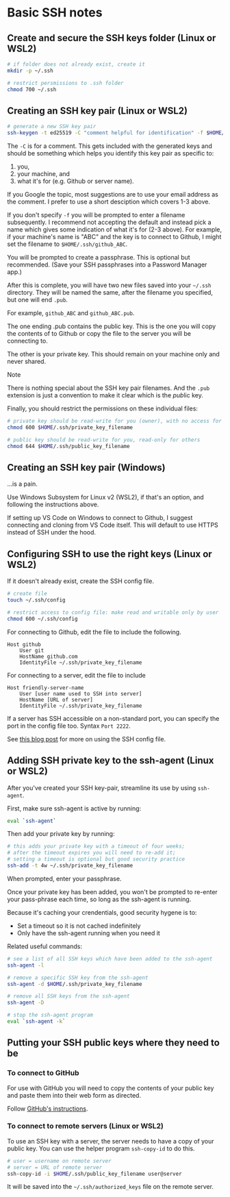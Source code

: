 # Basic SSH notes

## Create and secure the SSH keys folder (Linux or WSL2)
```bash
# if folder does not already exist, create it
mkdir -p ~/.ssh 

# restrict persmissions to .ssh folder
chmod 700 ~/.ssh
```

## Creating an SSH key pair (Linux or WSL2)
```bash
# generate a new SSH key pair
ssh-keygen -t ed25519 -C "comment helpful for identification" -f $HOME/.ssh/filename
```

The `-C` is for a comment. This gets included with the generated keys and should
be something which helps you identify this key pair as specific to:
1. you, 
2. your machine, and 
3. what it's for (e.g. Github or server name). 

If you Google the topic, most suggestions are to use your email address as the
comment. I prefer to use a short desciption which covers 1-3 above.

If you don't specify `-f` you will be prompted to enter a filename subsequently.
I recommend not accepting the default and instead pick a name which gives some
indication of what it's for (2-3 above). For example, if your machine's name is
"ABC" and the key is to connect to Github, I might set the filename to
`$HOME/.ssh/github_ABC`.

You will be prompted to create a passphrase. This is optional but recommended.
(Save your SSH passphrases into a Password Manager app.)

After this is complete, you will have two new files saved into your `~/.ssh`
directory. They will be named the same, after the filename you specified, but 
one will end `.pub`.

For example, `github_ABC` and `github_ABC.pub`.

The one ending .pub contains the public key. This is the one you will copy the
contents of to Github or copy the file to the server you will be connecting to.

The other is your private key. This should remain on your machine only and never
shared.

> [!Note]
> There is nothing special about the SSH key pair filenames. And the `.pub`
> extension is just a convention to make it clear which is the *pub*lic key.

Finally, you should restrict the permissions on these individual files:  
```bash
# private key should be read-write for you (owner), with no access for others
chmod 600 $HOME/.ssh/private_key_filename

# public key should be read-write for you, read-only for others
chmod 644 $HOME/.ssh/public_key_filename
```

## Creating an SSH key pair (Windows)
...is a pain. 

Use Windows Subsystem for Linux v2 (WSL2), if that's an option, and following
the instructions above.

If setting up VS Code on Windows to connect to Github, I suggest connecting and
cloning from VS Code itself. This will default to use HTTPS instead of SSH under 
the hood.

## Configuring SSH to use the right keys (Linux or WSL2)

If it doesn't already exist, create the SSH config file.
```bash
# create file
touch ~/.ssh/config

# restrict access to config file: make read and writable only by user
chmod 600 ~/.ssh/config
```

For connecting to Github, edit the file to include the following.
```
Host github
    User git
    HostName github.com
    IdentityFile ~/.ssh/private_key_filename
```

For connecting to a server, edit the file to include
```
Host friendly-server-name
    User [user name used to SSH into server]
    HostName [URL of server]
    IdentityFile ~/.ssh/private_key_filename
```

If a server has SSH accessible on a non-standard port, you can specify the port
in the config file too. Syntax `Port 2222`.

See [this blog post](https://linuxize.com/post/using-the-ssh-config-file/) for
more on using the SSH config file.

## Adding SSH private key to the ssh-agent (Linux or WSL2)
After you've created your SSH key-pair, streamline its use by using `ssh-agent`.

First, make sure ssh-agent is active by running:  
```bash
eval `ssh-agent`
```

Then add your private key by running:  
```bash
# this adds your private key with a timeout of four weeks;
# after the timeout expires you will need to re-add it;
# setting a timeout is optional but good security practice
ssh-add -t 4w ~/.ssh/private_key_filename
```
When prompted, enter your passphrase.

Once your private key has been added, you won't be prompted to re-enter your
pass-phrase each time, so long as the ssh-agent is running.

Because it's caching your crendentials, good security hygene is to:
- Set a timeout so it is not cached indefinitely
- Only have the ssh-agent running when you need it

Related useful commands:  
```bash
# see a list of all SSH keys which have been added to the ssh-agent
ssh-agent -l

# remove a specific SSH key from the ssh-agent
ssh-agent -d $HOME/.ssh/private_key_filename

# remove all SSH keys from the ssh-agent
ssh-agent -D

# stop the ssh-agent program
eval `ssh-agent -k`
```

## Putting your SSH public keys where they need to be

### To connect to GitHub
For use with GitHub you will need to copy the contents of your public key and
paste them into their web form as directed.

Follow [GitHub's instructions](https://docs.github.com/en/authentication/connecting-to-github-with-ssh/adding-a-new-ssh-key-to-your-github-account).

### To connect to remote servers (Linux or WSL2)
To use an SSH key with a server, the server needs to have a copy of your public
key. You can use the helper program `ssh-copy-id` to do this.

```bash
# user = username on remote server
# server = URL of remote server
ssh-copy-id -i $HOME/.ssh/public_key_filename user@server
```

It will be saved into the `~/.ssh/authorized_keys` file on the remote server.